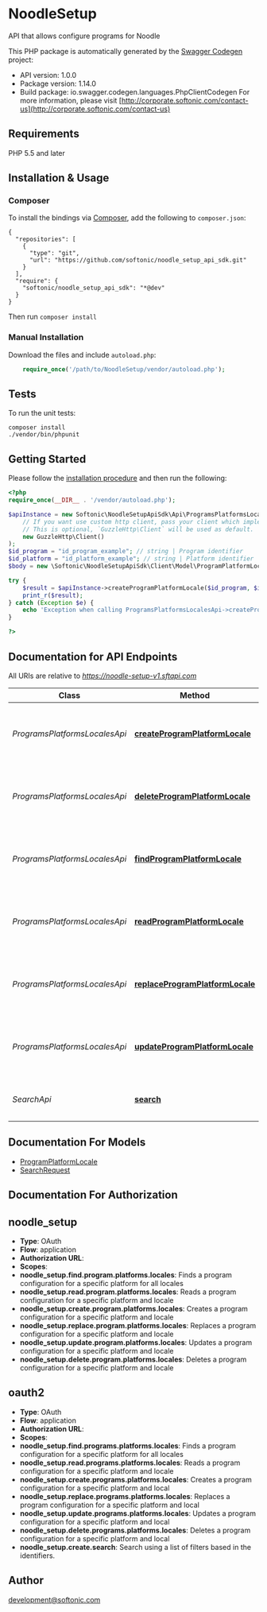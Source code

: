 # NoodleSetup
API that allows configure programs for Noodle

This PHP package is automatically generated by the [Swagger Codegen](https://github.com/swagger-api/swagger-codegen) project:

- API version: 1.0.0
- Package version: 1.14.0
- Build package: io.swagger.codegen.languages.PhpClientCodegen
For more information, please visit [http://corporate.softonic.com/contact-us](http://corporate.softonic.com/contact-us)

## Requirements

PHP 5.5 and later

## Installation & Usage
### Composer

To install the bindings via [Composer](http://getcomposer.org/), add the following to `composer.json`:

```
{
  "repositories": [
    {
      "type": "git",
      "url": "https://github.com/softonic/noodle_setup_api_sdk.git"
    }
  ],
  "require": {
    "softonic/noodle_setup_api_sdk": "*@dev"
  }
}
```

Then run `composer install`

### Manual Installation

Download the files and include `autoload.php`:

```php
    require_once('/path/to/NoodleSetup/vendor/autoload.php');
```

## Tests

To run the unit tests:

```
composer install
./vendor/bin/phpunit
```

## Getting Started

Please follow the [installation procedure](#installation--usage) and then run the following:

```php
<?php
require_once(__DIR__ . '/vendor/autoload.php');

$apiInstance = new Softonic\NoodleSetupApiSdk\Api\ProgramsPlatformsLocalesApi(
    // If you want use custom http client, pass your client which implements `GuzzleHttp\ClientInterface`.
    // This is optional, `GuzzleHttp\Client` will be used as default.
    new GuzzleHttp\Client()
);
$id_program = "id_program_example"; // string | Program identifier
$id_platform = "id_platform_example"; // string | Platform identifier
$body = new \Softonic\NoodleSetupApiSdk\Client\Model\ProgramPlatformLocale(); // \Softonic\NoodleSetupApiSdk\Client\Model\ProgramPlatformLocale | 

try {
    $result = $apiInstance->createProgramPlatformLocale($id_program, $id_platform, $body);
    print_r($result);
} catch (Exception $e) {
    echo 'Exception when calling ProgramsPlatformsLocalesApi->createProgramPlatformLocale: ', $e->getMessage(), PHP_EOL;
}

?>
```

## Documentation for API Endpoints

All URIs are relative to *https://noodle-setup-v1.sftapi.com*

Class | Method | HTTP request | Description
------------ | ------------- | ------------- | -------------
*ProgramsPlatformsLocalesApi* | [**createProgramPlatformLocale**](docs/Api/ProgramsPlatformsLocalesApi.md#createprogramplatformlocale) | **POST** /programs/{id_program}/platforms/{id_platform}/locales | Creates a program configuration for a specific platform and locale
*ProgramsPlatformsLocalesApi* | [**deleteProgramPlatformLocale**](docs/Api/ProgramsPlatformsLocalesApi.md#deleteprogramplatformlocale) | **DELETE** /programs/{id_program}/platforms/{id_platform}/locales/{id_locale} | Deletes a program configuration for a specific platform and locale
*ProgramsPlatformsLocalesApi* | [**findProgramPlatformLocale**](docs/Api/ProgramsPlatformsLocalesApi.md#findprogramplatformlocale) | **GET** /programs/{id_program}/platforms/{id_platform}/locales | Finds a program configuration for a specific platform for all locales
*ProgramsPlatformsLocalesApi* | [**readProgramPlatformLocale**](docs/Api/ProgramsPlatformsLocalesApi.md#readprogramplatformlocale) | **GET** /programs/{id_program}/platforms/{id_platform}/locales/{id_locale} | Reads a program configuration for a specific platform and locale
*ProgramsPlatformsLocalesApi* | [**replaceProgramPlatformLocale**](docs/Api/ProgramsPlatformsLocalesApi.md#replaceprogramplatformlocale) | **PUT** /programs/{id_program}/platforms/{id_platform}/locales/{id_locale} | Replaces a program configuration for a specific platform and locale
*ProgramsPlatformsLocalesApi* | [**updateProgramPlatformLocale**](docs/Api/ProgramsPlatformsLocalesApi.md#updateprogramplatformlocale) | **PATCH** /programs/{id_program}/platforms/{id_platform}/locales/{id_locale} | Updates a program configuration for a specific platform and locale
*SearchApi* | [**search**](docs/Api/SearchApi.md#search) | **POST** /search | Search a list of filters and returns the result


## Documentation For Models

 - [ProgramPlatformLocale](docs/Model/ProgramPlatformLocale.md)
 - [SearchRequest](docs/Model/SearchRequest.md)


## Documentation For Authorization


## noodle_setup

- **Type**: OAuth
- **Flow**: application
- **Authorization URL**: 
- **Scopes**: 
 - **noodle_setup.find.program.platforms.locales**: Finds a program configuration for a specific platform for all locales
 - **noodle_setup.read.program.platforms.locales**: Reads a program configuration for a specific platform and locale
 - **noodle_setup.create.program.platforms.locales**: Creates a program configuration for a specific platform and locale
 - **noodle_setup.replace.program.platforms.locales**: Replaces a program configuration for a specific platform and locale
 - **noodle_setup.update.program.platforms.locales**: Updates a program configuration for a specific platform and locale
 - **noodle_setup.delete.program.platforms.locales**: Deletes a program configuration for a specific platform and locale

## oauth2

- **Type**: OAuth
- **Flow**: application
- **Authorization URL**: 
- **Scopes**: 
 - **noodle_setup.find.programs.platforms.locales**: Finds a program configuration for a specific platform for all locales
 - **noodle_setup.read.programs.platforms.locales**: Reads a program configuration for a specific platform and locale
 - **noodle_setup.create.programs.platforms.locales**: Creates a program configuration for a specific platform and local
 - **noodle_setup.replace.programs.platforms.locales**: Replaces a program configuration for a specific platform and local
 - **noodle_setup.update.programs.platforms.locales**: Updates a program configuration for a specific platform and local
 - **noodle_setup.delete.programs.platforms.locales**: Deletes a program configuration for a specific platform and local
 - **noodle_setup.create.search**: Search using a list of filters based in the identifiers.


## Author

development@softonic.com



